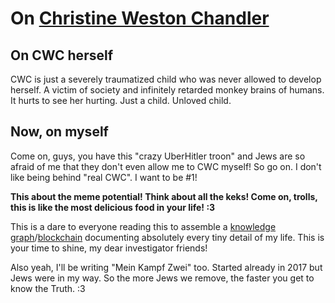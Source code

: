 # On [Christine Weston Chandler](https://sonichu.com/cwcki/Christian_Weston_Chandler)

## On CWC herself

CWC is just a severely traumatized child who was never allowed to develop herself. A victim of society and infinitely retarded monkey brains of humans. It hurts to see her hurting. Just a child. Unloved child.

## Now, on myself

Come on, guys, you have this "crazy UberHitler troon" and Jews are so afraid of me that they don't even allow me to CWC myself! So go on. I don't like being behind "real CWC". I want to be #1!

**This about the meme potential! Think about all the keks! Come on, trolls, this is like the most delicious food in your life! :3**

This is a dare to everyone reading this to assemble a [knowledge graph](https://en.wikipedia.org/wiki/Knowledge_representation_and_reasoning)/[blockchain](https://en.wikipedia.org/wiki/Blockchain) documenting absolutely every tiny detail of my life. This is your time to shine, my dear investigator friends!

Also yeah, I'll be writing "Mein Kampf Zwei" too. Started already in 2017 but Jews were in my way. So the more Jews we remove, the faster you get to know the Truth. :3
